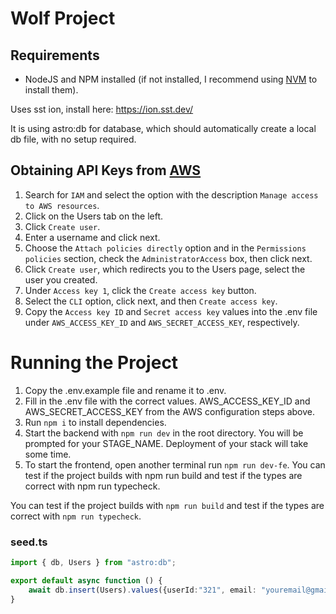 # Wolf Project

## Requirements

- NodeJS and NPM installed (if not installed, I recommend using [NVM](https://github.com/nvm-sh/nvm?tab=readme-ov-file#installing-and-updating) to install them).

Uses sst ion, install here: https://ion.sst.dev/

It is using astro:db for database, which should automatically create a local db file, with no setup required.

## Obtaining API Keys from [AWS](https://console.aws.amazon.com)

1. Search for `IAM` and select the option with the description `Manage access to AWS resources`.
2. Click on the Users tab on the left.
3. Click `Create user`.
4. Enter a username and click next.
5. Choose the `Attach policies directly` option and in the `Permissions policies` section, check the `AdministratorAccess` box, then click next.
6. Click `Create user`, which redirects you to the Users page, select the user you created.
7. Under `Access key 1`, click the `Create access key` button.
8. Select the `CLI` option, click next, and then `Create access key`.
9. Copy the `Access key ID` and `Secret access key` values into the .env file under `AWS_ACCESS_KEY_ID` and `AWS_SECRET_ACCESS_KEY`, respectively.

# Running the Project
1. Copy the .env.example file and rename it to .env.
2. Fill in the .env file with the correct values. AWS_ACCESS_KEY_ID and AWS_SECRET_ACCESS_KEY from the AWS configuration steps above.
3. Run `npm i` to install dependencies.
4. Start the backend with `npm run dev` in the root directory. You will be prompted for your STAGE_NAME. Deployment of your stack will take some time.
6. To start the frontend, open another terminal run `npm run dev-fe`.
You can test if the project builds with npm run build and test if the types are correct with npm run typecheck.


You can test if the project builds with `npm run build` and test if the types are correct with `npm run typecheck`.

### seed.ts

```ts
import { db, Users } from "astro:db";

export default async function () {
    await db.insert(Users).values({userId:"321", email: "youremail@gmail.com", language:"en", name:"name", role:"admin", job:"tekst"})
}
```